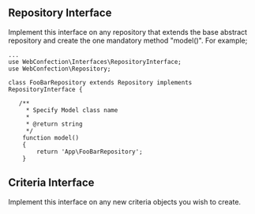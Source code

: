 ## Repository Interface
Implement this interface on any repository that extends the base abstract repository and
create the one mandatory method "model()". For example;

```
...
use WebConfection\Interfaces\RepositoryInterface;
use WebConfection\Repository;
 
class FooBarRepository extends Repository implements RepositoryInterface {

   /**
     * Specify Model class name
     *
     * @return string
     */
    function model()
    {
        return 'App\FooBarRepository';
    }
```

## Criteria Interface
Implement this interface on any new criteria objects you wish to create. 